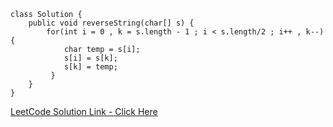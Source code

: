 ```
class Solution {
    public void reverseString(char[] s) {
        for(int i = 0 , k = s.length - 1 ; i < s.length/2 ; i++ , k--){
            char temp = s[i];
            s[i] = s[k];
            s[k] = temp;
         }
    }
}
```

[LeetCode Solution Link - Click 
Here](https://leetcode.com/problems/reverse-string/solutions/3891850/swap-swap-swap-easy-java-solution/)

